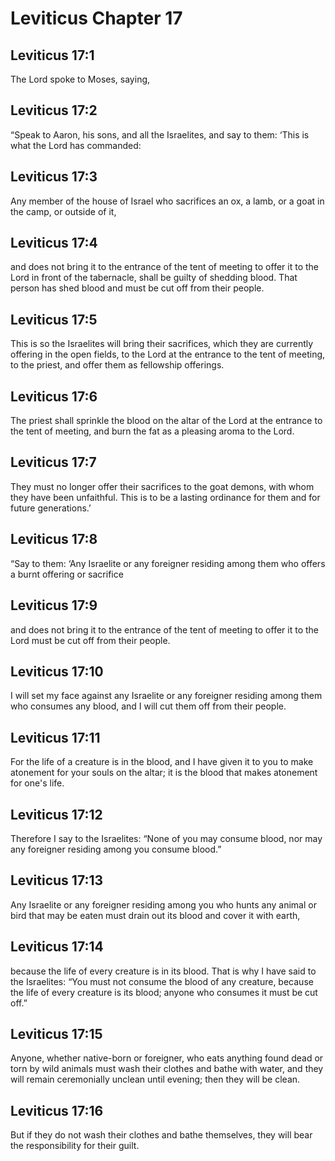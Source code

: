 # Leviticus Chapter 17

## Leviticus 17:1
The Lord spoke to Moses, saying,

## Leviticus 17:2
“Speak to Aaron, his sons, and all the Israelites, and say to them: ‘This is what the Lord has commanded:

## Leviticus 17:3
Any member of the house of Israel who sacrifices an ox, a lamb, or a goat in the camp, or outside of it,

## Leviticus 17:4
and does not bring it to the entrance of the tent of meeting to offer it to the Lord in front of the tabernacle, shall be guilty of shedding blood. That person has shed blood and must be cut off from their people.

## Leviticus 17:5
This is so the Israelites will bring their sacrifices, which they are currently offering in the open fields, to the Lord at the entrance to the tent of meeting, to the priest, and offer them as fellowship offerings.

## Leviticus 17:6
The priest shall sprinkle the blood on the altar of the Lord at the entrance to the tent of meeting, and burn the fat as a pleasing aroma to the Lord.

## Leviticus 17:7
They must no longer offer their sacrifices to the goat demons, with whom they have been unfaithful. This is to be a lasting ordinance for them and for future generations.’

## Leviticus 17:8
“Say to them: ‘Any Israelite or any foreigner residing among them who offers a burnt offering or sacrifice

## Leviticus 17:9
and does not bring it to the entrance of the tent of meeting to offer it to the Lord must be cut off from their people.

## Leviticus 17:10
I will set my face against any Israelite or any foreigner residing among them who consumes any blood, and I will cut them off from their people.

## Leviticus 17:11
For the life of a creature is in the blood, and I have given it to you to make atonement for your souls on the altar; it is the blood that makes atonement for one's life.

## Leviticus 17:12
Therefore I say to the Israelites: “None of you may consume blood, nor may any foreigner residing among you consume blood.”

## Leviticus 17:13
Any Israelite or any foreigner residing among you who hunts any animal or bird that may be eaten must drain out its blood and cover it with earth,

## Leviticus 17:14
because the life of every creature is in its blood. That is why I have said to the Israelites: “You must not consume the blood of any creature, because the life of every creature is its blood; anyone who consumes it must be cut off.”

## Leviticus 17:15
Anyone, whether native-born or foreigner, who eats anything found dead or torn by wild animals must wash their clothes and bathe with water, and they will remain ceremonially unclean until evening; then they will be clean.

## Leviticus 17:16
But if they do not wash their clothes and bathe themselves, they will bear the responsibility for their guilt.
